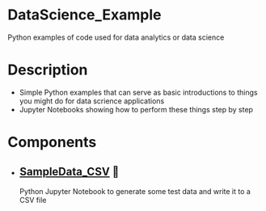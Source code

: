 # DataScience_Example
Python examples of code used for data analytics or data science

# Description

- Simple Python examples that can serve as basic introductions to things you might do for data scrience applications
- Jupyter Notebooks showing how to perform these things step by step

# Components
- ## [SampleData_CSV](https://github.com/DykemaBill/DataScience_StartingExample/blob/main/SampleData_CSV.ipynb) :notebook:
    Python Jupyter Notebook to generate some test data and write it to a CSV file
